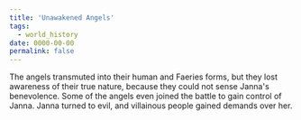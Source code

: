 ```yaml
---
title: 'Unawakened Angels'
tags:
  - world_history
date: 0000-00-00
permalink: false
---
```

The angels transmuted into their human and Faeries forms, but they lost awareness of their true nature, because they could not sense Janna's benevolence. Some of the angels even joined the battle to gain control of Janna. Janna turned to evil, and villainous people gained demands over her.